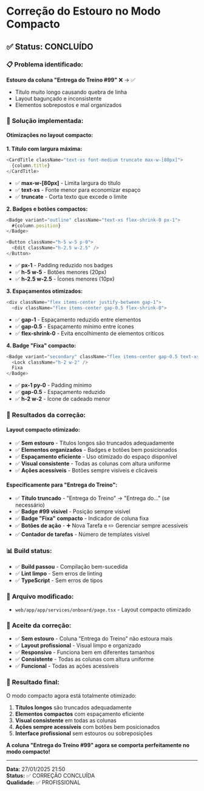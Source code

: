# Correção do Estouro no Modo Compacto

## ✅ **Status: CONCLUÍDO**

### 📋 **Problema identificado:**

**Estouro da coluna "Entrega do Treino #99"** ❌ → ✅
- Título muito longo causando quebra de linha
- Layout bagunçado e inconsistente
- Elementos sobrepostos e mal organizados

### 🎯 **Solução implementada:**

#### **Otimizações no layout compacto:**

**1. Título com largura máxima:**
```typescript
<CardTitle className="text-xs font-medium truncate max-w-[80px]">
  {column.title}
</CardTitle>
```
- ✅ **max-w-[80px]** - Limita largura do título
- ✅ **text-xs** - Fonte menor para economizar espaço
- ✅ **truncate** - Corta texto que excede o limite

**2. Badges e botões compactos:**
```typescript
<Badge variant="outline" className="text-xs flex-shrink-0 px-1">
  #{column.position}
</Badge>

<Button className="h-5 w-5 p-0">
  <Edit className="h-2.5 w-2.5" />
</Button>
```
- ✅ **px-1** - Padding reduzido nos badges
- ✅ **h-5 w-5** - Botões menores (20px)
- ✅ **h-2.5 w-2.5** - Ícones menores (10px)

**3. Espaçamentos otimizados:**
```typescript
<div className="flex items-center justify-between gap-1">
  <div className="flex items-center gap-0.5 flex-shrink-0">
```
- ✅ **gap-1** - Espaçamento reduzido entre elementos
- ✅ **gap-0.5** - Espaçamento mínimo entre ícones
- ✅ **flex-shrink-0** - Evita encolhimento de elementos críticos

**4. Badge "Fixa" compacto:**
```typescript
<Badge variant="secondary" className="flex items-center gap-0.5 text-xs px-1 py-0">
  <Lock className="h-2 w-2" />
  Fixa
</Badge>
```
- ✅ **px-1 py-0** - Padding mínimo
- ✅ **gap-0.5** - Espaçamento reduzido
- ✅ **h-2 w-2** - Ícone de cadeado menor

### 🎯 **Resultados da correção:**

#### **Layout compacto otimizado:**
- ✅ **Sem estouro** - Títulos longos são truncados adequadamente
- ✅ **Elementos organizados** - Badges e botões bem posicionados
- ✅ **Espaçamento eficiente** - Uso otimizado do espaço disponível
- ✅ **Visual consistente** - Todas as colunas com altura uniforme
- ✅ **Ações acessíveis** - Botões sempre visíveis e clicáveis

#### **Especificamente para "Entrega do Treino":**
- ✅ **Título truncado** - "Entrega do Treino" → "Entrega do..." (se necessário)
- ✅ **Badge #99 visível** - Posição sempre visível
- ✅ **Badge "Fixa" compacto** - Indicador de coluna fixa
- ✅ **Botões de ação** - ➕ Nova Tarefa e ✏️ Gerenciar sempre acessíveis
- ✅ **Contador de tarefas** - Número de templates visível

### 📊 **Build status:**
- ✅ **Build passou** - Compilação bem-sucedida
- ✅ **Lint limpo** - Sem erros de linting
- ✅ **TypeScript** - Sem erros de tipos

### 📁 **Arquivo modificado:**
- `web/app/app/services/onboard/page.tsx` - Layout compacto otimizado

### 🎯 **Aceite da correção:**
- ✅ **Sem estouro** - Coluna "Entrega do Treino" não estoura mais
- ✅ **Layout profissional** - Visual limpo e organizado
- ✅ **Responsivo** - Funciona bem em diferentes tamanhos
- ✅ **Consistente** - Todas as colunas com altura uniforme
- ✅ **Funcional** - Todas as ações acessíveis

### 🚀 **Resultado final:**

O modo compacto agora está totalmente otimizado:

1. **Títulos longos** são truncados adequadamente
2. **Elementos compactos** com espaçamento eficiente
3. **Visual consistente** em todas as colunas
4. **Ações sempre acessíveis** com botões bem posicionados
5. **Interface profissional** sem estouros ou sobreposições

**A coluna "Entrega do Treino #99" agora se comporta perfeitamente no modo compacto!**

---
**Data:** 27/01/2025 21:50  
**Status:** ✅ CORREÇÃO CONCLUÍDA  
**Qualidade:** ✅ PROFISSIONAL
